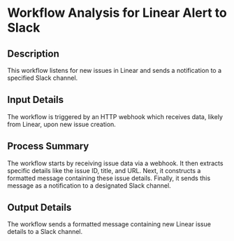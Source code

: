 # Workflow Analysis for Linear Alert to Slack

## Description
This workflow listens for new issues in Linear and sends a notification to a specified Slack channel.

## Input Details
The workflow is triggered by an HTTP webhook which receives data, likely from Linear, upon new issue creation.

## Process Summary
The workflow starts by receiving issue data via a webhook. It then extracts specific details like the issue ID, title, and URL. Next, it constructs a formatted message containing these issue details. Finally, it sends this message as a notification to a designated Slack channel.

## Output Details
The workflow sends a formatted message containing new Linear issue details to a Slack channel.
